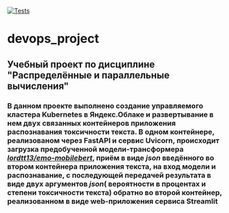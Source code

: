 [![Tests](https://github.com/DancheG14/devops_project/blob/main/.github/workflows/docker-image.yml/badge.svg)](https://github.com/DancheG14/devops_project/blob/main/.github/workflows/docker-image.yml)
#                                                           **devops_project**  

##                             Учебный проект по дисциплине "Распределённые и параллельные вычисления"  

### В данном проекте выполнено создание  управляемого кластера Kubernetes в Яндекс.Облаке и развертывание в нем двух связанных контейнеров приложения распознавания токсичности текста.   В одном контейнере, реализованом через FastAPI и сервис Uvicorn, происходит загрузка предобученной модели-трансформера *[lordtt13/emo-mobilebert](https://huggingface.co/lordtt13/emo-mobilebert?text=I+like+you.+I+love+you)*, приём в виде ***json*** введённого во втором контейнера приложения текста, на вход модели и распознавание, с последующей передачей результата в виде двух аргументов ***json***( вероятности в процентах и степени токсичности  текста) обратно во второй контейнер, реализованном в виде web-приложения сервиса Streamlit
